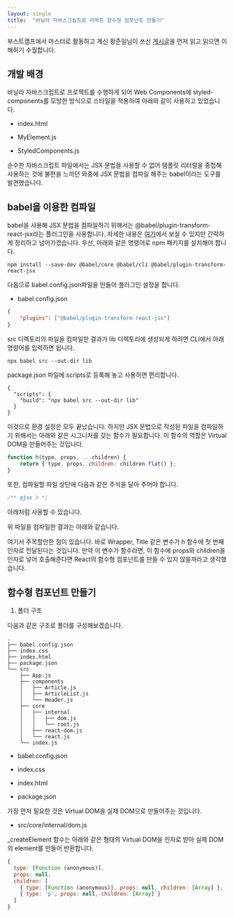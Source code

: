 ```yaml
---
layout: single
title:  "바닐라 자바스크립트로 리액트 함수형 컴포넌트 만들기"
---
```


부스트캠프에서 마스터로 활동하고 계신 황준일님이 쓰신 [게시글](https://junilhwang.github.io/TIL/Javascript/Design/Vanilla-JS-Virtual-DOM/)을 먼저 읽고 읽으면 이해하기 수월합니다.

## 개발 배경

바닐라 자바스크립트로 프로젝트를 수행하게 되어 Web Components에 styled-components를 모방한 방식으로 스타일을 적용하여 아래와 같이 사용하고 있었습니다.

- index.html

<script src="https://gist.github.com/Gyeongsu1997/4b224f6f158c792ff199d6e52d256c7b.js?file=index.html"></script>

- MyElement.js

<script src="https://gist.github.com/Gyeongsu1997/4b224f6f158c792ff199d6e52d256c7b.js?file=MyElement.js"></script>

- StyledComponents.js

<script src="https://gist.github.com/Gyeongsu1997/4b224f6f158c792ff199d6e52d256c7b.js?file=StyledComponents.js"></script>

순수한 자바스크립트 파일에서는 JSX 문법을 사용할 수 없어 템플릿 리터럴을 중첩해 사용하는 것에 불편을 느끼던 와중에 JSX 문법을 컴파일 해주는 babel이라는 도구를 발견했습니다.

## babel을 이용한 컴파일

babel을 사용해 JSX 문법을 컴파일하기 위해서는 @babel/plugin-transform-react-jsx라는 플러그인을 사용합니다. 자세한 내용은 [여기](https://babeljs.io/docs/babel-plugin-transform-react-jsx#with-a-configuration-file-recommended)에서 보실 수 있지만 간략하게 정리하고 넘어가겠습니다. 우선, 아래와 같은 명령어로 npm 패키지를 설치해야 합니다.

```
npm install --save-dev @babel/core @babel/cli @babel/plugin-transform-react-jsx
```

다음으로 babel.config.json파일을 만들어 플러그인 설정을 합니다.

- babel.config.json

```json
{
	"plugins": ["@babel/plugin-transform-react-jsx"]
}
```

src 디렉토리의 파일을 컴파일한 결과가 lib 디렉토리에 생성되게 하려면 CLI에서 아래 명령어를 입력하면 됩니다.

```
npx babel src --out-dir lib
```

package.json 파일에 scripts로 등록해 놓고 사용하면 편리합니다.

```
{
  "scripts": {
    "build": "npx babel src --out-dir lib"
  }
}
```

이것으로 환경 설정은 모두 끝났습니다. 하지만 JSX 문법으로 작성된 파일을 컴파일하기 위해서는 아래와 같은 시그니처를 갖는 함수가 필요합니다. 이 함수의 역할은 Virtual DOM을 만들어주는 것입니다.

```js
function h(type, props, ...children) {
	return { type, props, children: children.flat() };
}
```

또한, 컴파일할 파일 상단에 다음과 같은 주석을 달아 주어야 합니다.

```js
/** @jsx h */
```

아래처럼 사용할 수 있습니다.

<script src="https://gist.github.com/Gyeongsu1997/4b224f6f158c792ff199d6e52d256c7b.js?file=MyComponent.jsx"></script>

위 파일을 컴파일한 결과는 아래와 같습니다.

<script src="https://gist.github.com/Gyeongsu1997/4b224f6f158c792ff199d6e52d256c7b.js?file=MyComponent.js"></script>

여기서 주목할만한 점이 있습니다. 바로 Wrapper, Title 같은 변수가 h 함수에 첫 번째 인자로 전달된다는 것입니다. 만약 이 변수가 함수라면, 이 함수에 props와 children을 인자로 넣어 호출해준다면 React의 함수형 컴포넌트를 만들 수 있지 않을까라고 생각했습니다.

## 함수형 컴포넌트 만들기

1. 폴더 구조

다음과 같은 구조로 폴더를 구성해보겠습니다.

```
.
├── babel.config.json
├── index.css
├── index.html
├── package.json
└── src
    ├── App.js
    ├── components
    │   ├── Article.js
    │   ├── ArticleList.js
    │   └── Header.js
    ├── core
    │   ├── internal
    │   │   ├── dom.js
    │   │   └── root.js
    │   ├── react-dom.js
    │   └── react.js
    └── index.js
```

- babel.config.json

<script src="https://gist.github.com/Gyeongsu1997/405c8ae383bda9bcf5a36ec256682574.js?file=babel.config.json"></script>

- index.css

<script src="https://gist.github.com/Gyeongsu1997/405c8ae383bda9bcf5a36ec256682574.js?file=index.css"></script>

- index.html

<script src="https://gist.github.com/Gyeongsu1997/405c8ae383bda9bcf5a36ec256682574.js?file=index.html"></script>

- package.json

<script src="https://gist.github.com/Gyeongsu1997/405c8ae383bda9bcf5a36ec256682574.js?file=package.json"></script>


가장 먼저 필요한 것은 Virtual DOM을 실제 DOM으로 만들어주는 것입니다.

- src/core/internal/dom.js

<script src="https://gist.github.com/Gyeongsu1997/405c8ae383bda9bcf5a36ec256682574.js?file=dom.js"></script>

_createElement 함수는 아래와 같은 형태의 Virtual DOM을 인자로 받아 실제 DOM의 element를 만들어 반환합니다.

```js
{
  type: [Function (anonymous)],
  props: null,
  children: [
    { type: [Function (anonymous)], props: null, children: [Array] },
    { type: 'p', props: null, children: [Array] }
  ]
}
```



